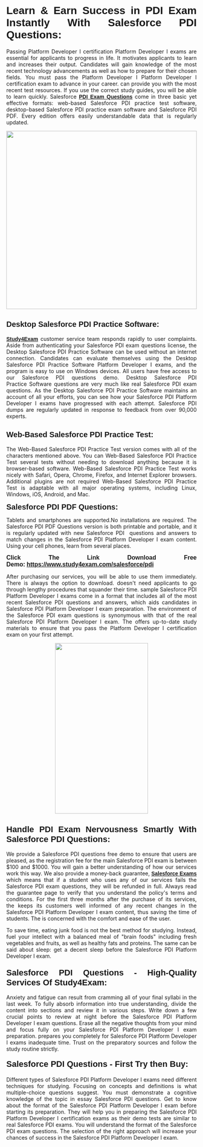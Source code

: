 <h1 style="text-align: justify;"><span style="font-family:Tahoma,Geneva,sans-serif;"><strong>Learn & Earn Success in PDI Exam Instantly With Salesforce PDI Questions:</strong></span></h1>

<p style="text-align: justify;">Passing Platform Developer I certification Platform Developer I exams are essential for applicants to progress in life. It motivates applicants to learn and increases their output. Candidates will gain knowledge of the most recent technology advancements as well as how to prepare for their chosen fields. You must pass the Platform Developer I Platform Developer I certification exam to advance in your career. can provide you with the most recent test resources. If you use the correct study guides, you will be able to learn quickly. Salesforce <a href="https://www.study4exam.com/salesforce/pdi" target="_blank"><span style="font-family:Tahoma,Geneva,sans-serif;"><strong>PDI Exam Questions</strong></span></a> come in three basic yet effective formats: web-based Salesforce PDI practice test software, desktop-based Salesforce PDI practice exam software and Salesforce PDI PDF. Every edition offers easily understandable data that is regularly updated.</p>

<p style="text-align: justify;"><a href="https://www.study4exam.com/salesforce/pdi" target="_blank"><img alt="" src="https://lh3.googleusercontent.com/pw/AM-JKLVq_oPqfp0-n5zn4yqAoyjjcA2yO-jT5Cm68rj_xPcdsmakSaLzyxJ8unsRMKMdGkmOINvzyM17CwNHdrz3aK03FYcCewHDEYJs7lAvJLcrBifJ5qSpkhSIJgPhz-7dSY7ixq9ev6p4G2ds_VnujUaf=w1366-h530-no?authuser=0" style="width: 100%; height: 470px;" /></a></p>

<h2 style="text-align: justify;"><span style="font-family:Tahoma,Geneva,sans-serif;"><strong><span style="font-size:20px;">Desktop Salesforce PDI Practice Software:</span></strong></span></h2>

<p style="text-align: justify;"><a href="https://www.study4exam.com/" target="_blank"><span style="font-family:Tahoma,Geneva,sans-serif;"><strong>Study4Exam</strong></span></a> customer service team responds rapidly to user complaints. Aside from authenticating your Salesforce PDI exam questions license, the Desktop Salesforce PDI Practice Software can be used without an internet connection. Candidates can evaluate themselves using the Desktop Salesforce PDI Practice Software Platform Developer I exams, and the program is easy to use on Windows devices. All users have free access to our Salesforce PDI questions demo. Desktop Salesforce PDI Practice Software questions are very much like real Salesforce PDI exam questions. As the Desktop Salesforce PDI Practice Software maintains an account of all your efforts, you can see how your Salesforce PDI Platform Developer I exams have progressed with each attempt. Salesforce PDI dumps are regularly updated in response to feedback from over 90,000 experts.</p>

<h2 style="text-align: justify;"><strong><span style="font-family:Tahoma,Geneva,sans-serif;"><span style="font-size:20px;">Web-Based Salesforce PDI Practice Test:</span></span></strong></h2>

<p style="text-align: justify;">The Web-Based Salesforce PDI Practice Test version comes with all of the characters mentioned above. You can Web-Based Salesforce PDI Practice Test several tests without needing to download anything because it is browser-based software. Web-Based Salesforce PDI Practice Test works nicely with Safari, Opera, Chrome, Firefox, and Internet Explorer browsers. Additional plugins are not required Web-Based Salesforce PDI Practice Test is adaptable with all major operating systems, including Linux, Windows, iOS, Android, and Mac.</p>

<p style="text-align: justify;"><strong><span style="font-family:Tahoma,Geneva,sans-serif;"><span style="font-size:20px;">Salesforce PDI PDF Questions:</span></span></strong></p>

<p style="text-align: justify;">Tablets and smartphones are supported.No installations are required. The Salesforce PDI PDF Questions version is both printable and portable, and it is regularly updated with new Salesforce PDI  questions and answers to match changes in the Salesforce PDI Platform Developer I exam content. Using your cell phones, learn from several places.</p>

<p style="text-align: justify;"><strong><span style="font-size:16px;"><span style="font-family:Tahoma,Geneva,sans-serif;">Click The Link Download Free Demo:</span></span></strong> <strong><span style="font-size:16px;"><span style="font-family:Tahoma,Geneva,sans-serif;"><a href="https://www.study4exam.com/salesforce/pdi" target="_blank">https://www.study4exam.com/salesforce/pdi</a></span></span></strong></p>

<p style="text-align: justify;">After purchasing our services, you will be able to use them immediately. There is always the option to download. doesn't need applicants to go through lengthy procedures that squander their time. sample Salesforce PDI Platform Developer I exams come in a format that includes all of the most recent Salesforce PDI questions and answers, which aids candidates in Salesforce PDI Platform Developer I exam preparation. The environment of the Salesforce PDI exam questions is synonymous with that of the real Salesforce PDI Platform Developer I exam. The offers up-to-date study materials to ensure that you pass the Platform Developer I certification exam on your first attempt.</p>

<p style="text-align: center;"><a href="https://www.study4exam.com/salesforce/pdi" target="_blank"><img alt="" src="https://lh3.googleusercontent.com/pw/AM-JKLXfNjhwPiMVy0ctVShSUYpvTBudxxEKSjIvWyQcQ4fkjC7tw4fAHzQCxVumweZ4lZywWu345GH-ksy4ecL_MjJ_HOMVvBbLXRtkP9fACCrcmZAb4vVtcna_wHGfpzNHbsqs91m4DXRGfOMJpFZl-Ci9=w650-h649-no?authuser=0" style="width: 70%; height: 450px;" /></a></p>

<h2 style="text-align: justify;"><strong><span style="font-size:22px;"><span style="font-family:Tahoma,Geneva,sans-serif;">Handle PDI Exam Nervousness Smartly With Salesforce PDI Questions:</span></span></strong></h2>

<p style="text-align: justify;">We provide a Salesforce PDI questions free demo to ensure that users are pleased, as the registration fee for the main Salesforce PDI exam is between $100 and $1000. You will gain a better understanding of how our services work this way. We also provide a money-back guarantee, <a href="https://www.study4exam.com/salesforce-exams" target="_blank"><span style="font-family:Tahoma,Geneva,sans-serif;"><strong>Salesforce Exams</strong></span></a> which means that if a student who uses any of our services fails the Salesforce PDI exam questions, they will be refunded in full. Always read the guarantee page to verify that you understand the policy's terms and conditions. For the first three months after the purchase of its services, the keeps its customers well informed of any recent changes in the Salesforce PDI Platform Developer I exam content, thus saving the time of students. The is concerned with the comfort and ease of the user.</p>

<p style="text-align: justify;">To save time, eating junk food is not the best method for studying. Instead, fuel your intellect with a balanced meal of "brain foods" including fresh vegetables and fruits, as well as healthy fats and proteins. The same can be said about sleep: get a decent sleep before the Salesforce PDI Platform Developer I exam.</p>

<h3 style="text-align: justify;"><span style="font-family:Tahoma,Geneva,sans-serif;"><strong><span style="font-size:22px;">Salesforce PDI Questions - High-Quality Services Of Study4Exam:</span></strong></span></h3>

<p style="text-align: justify;">Anxiety and fatigue can result from cramming all of your final syllabi in the last week. To fully absorb information into true understanding, divide the content into sections and review it in various steps. Write down a few crucial points to review at night before the Salesforce PDI Platform Developer I exam questions. Erase all the negative thoughts from your mind and focus fully on your Salesforce PDI Platform Developer I exam preparation. prepares you completely for Salesforce PDI Platform Developer I exams inadequate time. Trust on the preparatory sources and follow the study routine strictly. </p>

<h4 style="text-align: justify;"><span style="font-family:Tahoma,Geneva,sans-serif;"><strong><span style="font-size:22px;">Salesforce PDI Questions - First Try then Buy:</span></strong></span></h4>

<p style="text-align: justify;">Different types of Salesforce PDI Platform Developer I exams need different techniques for studying. Focusing on concepts and definitions is what multiple-choice questions suggest. You must demonstrate a cognitive knowledge of the topic in essay Salesforce PDI questions. Get to know about the format of the Salesforce PDI Platform Developer I exam before starting its preparation. They will help you in preparing the Salesforce PDI Platform Developer I certification exams as their demo tests are similar to real Salesforce PDI exams. You will understand the format of the Salesforce PDI exam questions. The selection of the right approach will increase your chances of success in the Salesforce PDI Platform Developer I exam.</p>
